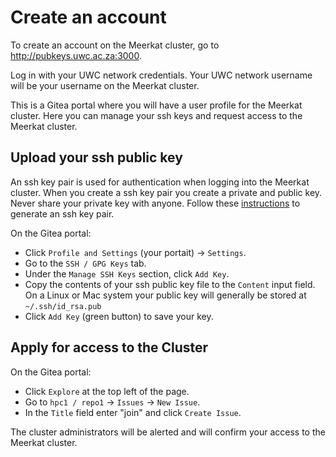 # Create an account

To create an account on the Meerkat cluster, go to http://pubkeys.uwc.ac.za:3000.

Log in with your UWC network credentials. Your UWC network username will be your username on the Meerkat cluster.

This is a Gitea portal where you will have a user profile for the Meerkat cluster. Here you can manage your ssh keys and request access to the Meerkat cluster.

## Upload your ssh public key

An ssh key pair is used for authentication when logging into the Meerkat cluster. When you create a ssh key pair you create a private and public key. Never share your private key with anyone. Follow these [instructions](https://help.github.com/articles/generating-a-new-ssh-key-and-adding-it-to-the-ssh-agent/) to generate an ssh key pair.

On the Gitea portal:

* Click `Profile and Settings` (your portait) -> `Settings`. 
* Go to the `SSH / GPG Keys` tab. 
* Under the `Manage SSH Keys` section, click `Add Key`. 
* Copy the contents of your ssh public key file to the `Content` input field. On a Linux or Mac system your public key will generally be stored at `~/.ssh/id_rsa.pub`
* Click `Add Key` (green button) to save your key.

## Apply for access to the Cluster

On the Gitea portal:

* Click `Explore` at the top left of the page.
* Go to `hpc1 / repo1` -> `Issues` -> `New Issue`.
* In the `Title` field enter "join" and click `Create Issue`.

The cluster administrators will be alerted and will confirm your access to the Meerkat cluster.